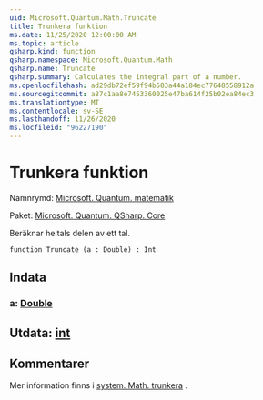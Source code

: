 ```yaml
---
uid: Microsoft.Quantum.Math.Truncate
title: Trunkera funktion
ms.date: 11/25/2020 12:00:00 AM
ms.topic: article
qsharp.kind: function
qsharp.namespace: Microsoft.Quantum.Math
qsharp.name: Truncate
qsharp.summary: Calculates the integral part of a number.
ms.openlocfilehash: ad29db72ef59f94b583a44a184ec77648558912a
ms.sourcegitcommit: a87c1aa8e7453360025e47ba614f25b02ea84ec3
ms.translationtype: MT
ms.contentlocale: sv-SE
ms.lasthandoff: 11/26/2020
ms.locfileid: "96227190"
---
```

# <a name="truncate-function"></a>Trunkera funktion

Namnrymd: [Microsoft. Quantum. matematik](xref:Microsoft.Quantum.Math)

Paket: [Microsoft. Quantum. QSharp. Core](https://nuget.org/packages/Microsoft.Quantum.QSharp.Core)


Beräknar heltals delen av ett tal.

```qsharp
function Truncate (a : Double) : Int
```


## <a name="input"></a>Indata

### <a name="a--double"></a>a: [Double](xref:microsoft.quantum.lang-ref.double)





## <a name="output--int"></a>Utdata: [int](xref:microsoft.quantum.lang-ref.int)



## <a name="remarks"></a>Kommentarer

Mer information finns i [system. Math. trunkera](https://docs.microsoft.com/dotnet/api/system.math.truncate) .